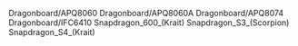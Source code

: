 Dragonboard/APQ8060
Dragonboard/APQ8060A
Dragonboard/APQ8074
Dragonboard/IFC6410
Snapdragon_600_(Krait)
Snapdragon_S3_(Scorpion)
Snapdragon_S4_(Krait)
